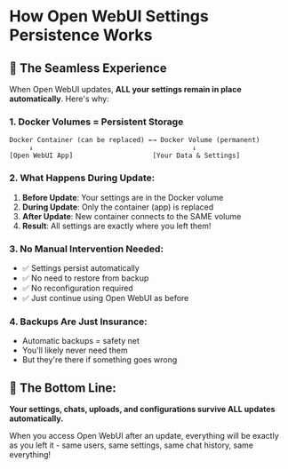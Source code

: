 # How Open WebUI Settings Persistence Works

## 🔄 The Seamless Experience

When Open WebUI updates, **ALL your settings remain in place automatically**. Here's why:

### 1. Docker Volumes = Persistent Storage
```
Docker Container (can be replaced) ←→ Docker Volume (permanent)
     ↓                                        ↓
[Open WebUI App]                    [Your Data & Settings]
```

### 2. What Happens During Update:
1. **Before Update**: Your settings are in the Docker volume
2. **During Update**: Only the container (app) is replaced
3. **After Update**: New container connects to the SAME volume
4. **Result**: All settings are exactly where you left them!

### 3. No Manual Intervention Needed:
- ✅ Settings persist automatically
- ✅ No need to restore from backup
- ✅ No reconfiguration required
- ✅ Just continue using Open WebUI as before

### 4. Backups Are Just Insurance:
- Automatic backups = safety net
- You'll likely never need them
- But they're there if something goes wrong

## 🎯 The Bottom Line:
**Your settings, chats, uploads, and configurations survive ALL updates automatically.** 

When you access Open WebUI after an update, everything will be exactly as you left it - same users, same settings, same chat history, same everything!
